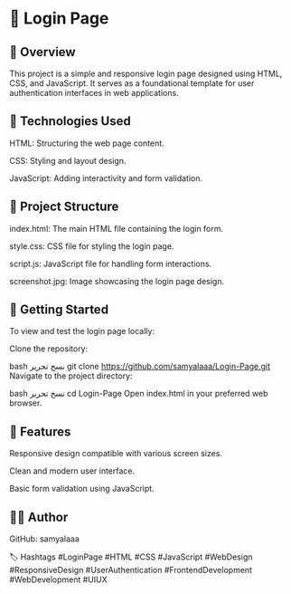 # 🔐 Login Page
## 📄 Overview
This project is a simple and responsive login page designed using HTML, CSS, and JavaScript. It serves as a foundational template for user authentication interfaces in web applications.

## 🧰 Technologies Used
HTML: Structuring the web page content.

CSS: Styling and layout design.

JavaScript: Adding interactivity and form validation.

## 📁 Project Structure
index.html: The main HTML file containing the login form.

style.css: CSS file for styling the login page.

script.js: JavaScript file for handling form interactions.

screenshot.jpg: Image showcasing the login page design.

## 🚀 Getting Started
To view and test the login page locally:

Clone the repository:

bash
نسخ
تحرير
git clone https://github.com/samyalaaa/Login-Page.git
Navigate to the project directory:

bash
نسخ
تحرير
cd Login-Page
Open index.html in your preferred web browser.

## 📌 Features
Responsive design compatible with various screen sizes.

Clean and modern user interface.

Basic form validation using JavaScript.

## 👨‍💻 Author
GitHub: samyalaaa

🏷️ Hashtags
#LoginPage #HTML #CSS #JavaScript #WebDesign #ResponsiveDesign #UserAuthentication #FrontendDevelopment #WebDevelopment #UIUX
